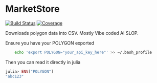 # MarketStore

[![Build Status](https://github.com/D3MZ/MarketStore.jl/actions/workflows/CI.yml/badge.svg?branch=main)](https://github.com/D3MZ/MarketStore.jl/actions/workflows/CI.yml?query=branch%3Amain)
[![Coverage](https://codecov.io/gh/D3MZ/MarketStore.jl/branch/main/graph/badge.svg)](https://codecov.io/gh/D3MZ/MarketStore.jl)

Downloads polygon data into CSV.
Mostly Vibe coded AI SLOP.

Ensure you have your POLYGON exported
```bash
    echo 'export POLYGON="your_api_key_here"' >> ~/.bash_profile
```

Then you can read it directly in julia
```julia
julia> ENV["POLYGON"]
"abc123"
```